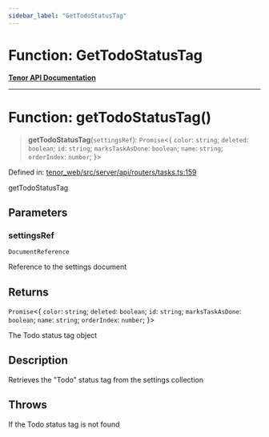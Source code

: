 ```yaml
---
sidebar_label: "GetTodoStatusTag"
---
```


# Function: GetTodoStatusTag

[**Tenor API Documentation**](../../README.md)

***

# Function: getTodoStatusTag()

> **getTodoStatusTag**(`settingsRef`): `Promise`\<\{ `color`: `string`; `deleted`: `boolean`; `id`: `string`; `marksTaskAsDone`: `boolean`; `name`: `string`; `orderIndex`: `number`; \}\>

Defined in: [tenor\_web/src/server/api/routers/tasks.ts:159](https://github.com/Apantli/Tenor/blob/551fcec623199ab0ac9668d926e7d67c9012d18e/tenor_web/src/server/api/routers/tasks.ts#L159)

getTodoStatusTag

## Parameters

### settingsRef

`DocumentReference`

Reference to the settings document

## Returns

`Promise`\<\{ `color`: `string`; `deleted`: `boolean`; `id`: `string`; `marksTaskAsDone`: `boolean`; `name`: `string`; `orderIndex`: `number`; \}\>

The Todo status tag object

## Description

Retrieves the "Todo" status tag from the settings collection

## Throws

If the Todo status tag is not found
